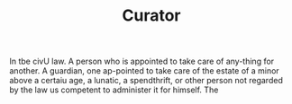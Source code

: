 ---
title: Curator
letter: C
permalink: "/definitions/bld-curator.html"
body: In tbe civU law. A person who is appointed to take care of any-thing for another.
  A guardian, one ap-pointed to take care of the estate of a minor above a certaiu
  age, a lunatic, a spendthrift, or other person not regarded by the law us competent
  to administer it for himself. The
published_at: '2018-07-07'
source: Black's Law Dictionary 2nd Ed (1910)
layout: post
---